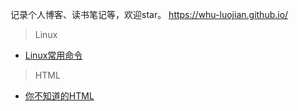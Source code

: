 记录个人博客、读书笔记等，欢迎star。 https://whu-luojian.github.io/

> Linux

- [Linux常用命令](https://whu-luojian.github.io/blog/linux-command.html)

> HTML

- [你不知道的HTML](https://whu-luojian.github.io/blog/html-you-not-know.html)



